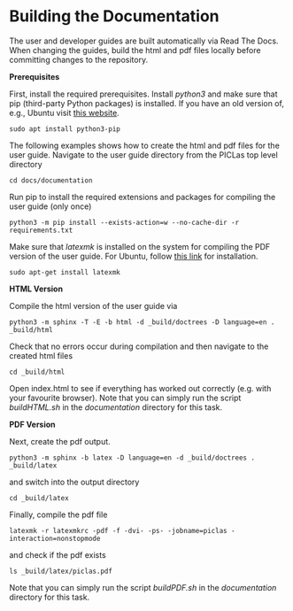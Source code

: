 # Building the Documentation

The user and developer guides are built automatically via Read The Docs.
When changing the guides, build the html and pdf files locally before committing changes to the repository.

**Prerequisites**

First, install the required prerequisites. Install *python3* and make sure that pip (third-party Python packages) is installed.
If you have an old version of, e.g., Ubuntu visit [this website](https://phoenixnap.com/kb/how-to-install-python-3-ubuntu).

    sudo apt install python3-pip

The following examples shows how to create the html and pdf files for the user guide.
Navigate to the user guide directory from the PICLas top level directory

    cd docs/documentation

Run pip to install the required extensions and packages for compiling the user guide (only once)

    python3 -m pip install --exists-action=w --no-cache-dir -r requirements.txt

Make sure that *latexmk* is installed on the system for compiling the PDF version of the user guide. For Ubuntu, follow
[this link](https://zoomadmin.com/HowToInstall/UbuntuPackage/latexmk) for installation.

    sudo apt-get install latexmk


**HTML Version**

Compile the html version of the user guide via

    python3 -m sphinx -T -E -b html -d _build/doctrees -D language=en . _build/html

Check that no errors occur during compilation and then navigate to the created html files

    cd _build/html

Open index.html to see if everything has worked out correctly (e.g. with your favourite browser).
Note that you can simply run the script *buildHTML.sh* in the *documentation* directory for this task.


**PDF Version**

Next, create the pdf output.

    python3 -m sphinx -b latex -D language=en -d _build/doctrees . _build/latex

and switch into the output directory

    cd _build/latex

Finally, compile the pdf file

    latexmk -r latexmkrc -pdf -f -dvi- -ps- -jobname=piclas -interaction=nonstopmode

and check if the pdf exists

    ls _build/latex/piclas.pdf

Note that you can simply run the script *buildPDF.sh* in the *documentation* directory for this task.
